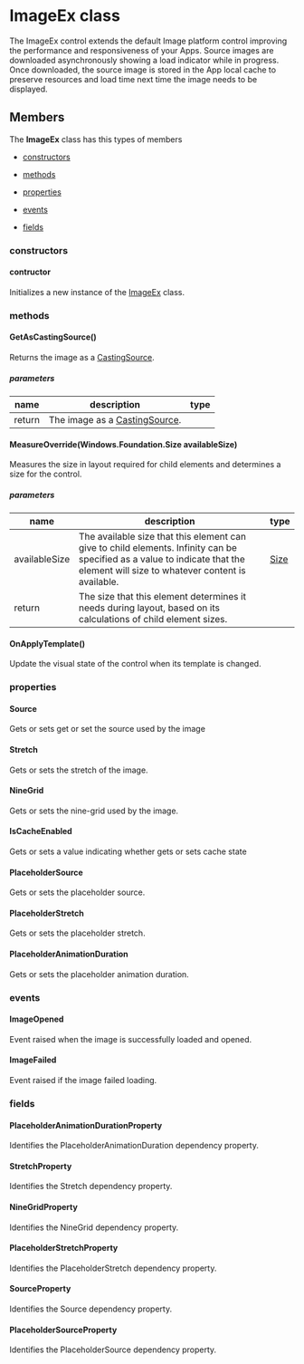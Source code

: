 
# ImageEx class

The ImageEx control extends the default Image platform control improving the performance and responsiveness of your Apps. Source images are downloaded asynchronously showing a load indicator while in progress. Once downloaded, the source image is stored in the App local cache to preserve resources and load time next time the image needs to be displayed.

## Members

The **ImageEx** class has this types of members

* [constructors](#constructors)

* [methods](#methods)

* [properties](#properties)

* [events](#events)

* [fields](#fields)

### constructors

#### contructor

Initializes a new instance of the [ImageEx](Microsoft_Toolkit_Uwp_UI_Controls_ImageEx.md) class.

### methods

#### GetAsCastingSource()

Returns the image as a [CastingSource](https://msdn.microsoft.com/library/windows/apps/Windows.Media.Casting.CastingSource).

##### parameters



| name | description | type || --- | --- | --- || return |The image as a [CastingSource](https://msdn.microsoft.com/library/windows/apps/Windows.Media.Casting.CastingSource). |
#### MeasureOverride(Windows.Foundation.Size availableSize)

Measures the size in layout required for child elements and determines a size for the control.

##### parameters



| name | description | type || --- | --- | --- || availableSize | The available size that this element can give to child elements. Infinity can be specified as a value to indicate that the element will size to whatever content is available. | [Size](https://msdn.microsoft.com/library/windows/apps/Windows.Foundation.Size) || return |The size that this element determines it needs during layout, based on its calculations of child element sizes. |
#### OnApplyTemplate()

Update the visual state of the control when its template is changed.

### properties

#### Source

Gets or sets get or set the source used by the image

#### Stretch

Gets or sets the stretch of the image.

#### NineGrid

Gets or sets the nine-grid used by the image.

#### IsCacheEnabled

Gets or sets a value indicating whether gets or sets cache state

#### PlaceholderSource

Gets or sets the placeholder source.

#### PlaceholderStretch

Gets or sets the placeholder stretch.

#### PlaceholderAnimationDuration

Gets or sets the placeholder animation duration.

### events

#### ImageOpened

Event raised when the image is successfully loaded and opened.

#### ImageFailed

Event raised if the image failed loading.

### fields

#### PlaceholderAnimationDurationProperty

Identifies the PlaceholderAnimationDuration dependency property.

#### StretchProperty

Identifies the Stretch dependency property.

#### NineGridProperty

Identifies the NineGrid dependency property.

#### PlaceholderStretchProperty

Identifies the PlaceholderStretch dependency property.

#### SourceProperty

Identifies the Source dependency property.

#### PlaceholderSourceProperty

Identifies the PlaceholderSource dependency property.

